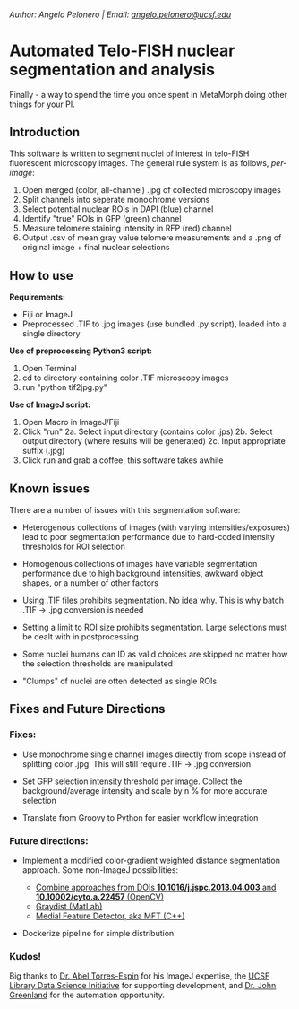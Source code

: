 ###### Author: Angelo Pelonero | Email: [angelo.pelonero@ucsf.edu](mailto:angelo.pelonero@ucsf.edu)
# Automated Telo-FISH nuclear segmentation and analysis

Finally - a way to spend the time you once spent in MetaMorph doing other things for your PI.

## Introduction

This software is written to segment nuclei of interest in telo-FISH fluorescent microscopy images. The general rule system is as follows, _per-image_:

1. Open merged (color, all-channel) .jpg of collected microscopy images
2. Split channels into seperate monochrome versions
3. Select potential nuclear ROIs in DAPI (blue) channel
4. Identify "true" ROIs in GFP (green) channel
5. Measure telomere staining intensity in RFP (red) channel
6. Output .csv of mean gray value telomere measurements and a .png of original image + final nuclear selections

## How to use

**Requirements:**

- Fiji or ImageJ
- Preprocessed .TIF to .jpg images (use bundled .py script), loaded into a single directory

**Use of preprocessing Python3 script:**
1. Open Terminal
2. cd to directory containing color .TIF microscopy images
3. run "python tif2jpg.py"

**Use of ImageJ script:**

1. Open Macro in ImageJ/Fiji
2. Click "run"
    2a. Select input directory (contains color .jps)
    2b. Select output directory (where results will be generated)
    2c. Input appropriate suffix (.jpg)
3. Click run and grab a coffee, this software takes awhile

## Known issues

There are a number of issues with this segmentation software:

- Heterogenous collections of images (with varying intensities/exposures) lead to poor segmentation performance due to hard-coded intensity thresholds for ROI selection


- Homogenous collections of images have variable segmentation performance due to high background intensities, awkward object shapes, or a number of other factors

- Using .TIF files prohibits segmentation. No idea why. This is why batch .TIF -> .jpg conversion is needed

- Setting a limit to ROI size prohibits segmentation. Large selections must be dealt with in postprocessing

- Some nuclei humans can ID as valid choices are skipped no matter how the selection thresholds are manipulated

- "Clumps" of nuclei are often detected as single ROIs

## Fixes and Future Directions

### Fixes:

- Use monochrome single channel images directly from scope instead of splitting color .jpg. This will still require .TIF -> .jpg conversion

- Set GFP selection intensity threshold per image. Collect the background/average intensity and scale by n % for more accurate selection

- Translate from Groovy to Python for easier workflow integration

### Future directions:

- Implement a modified color-gradient weighted distance segmentation approach. Some non-ImageJ possibilities:
    - [Combine approaches from DOIs **10.1016/j.jspc.2013.04.003** and **10.10002/cyto.a.22457** (OpenCV)](https://stackoverflow.com/questions/55471954/how-to-make-color-gradient-weigthed-distance-image-in-opencv-python)
    - [Graydist (MatLab)](https://www.mathworks.com/help/images/ref/graydist.html)
    - [Medial Feature Detector, aka MFT (C++)](http://image.ntua.gr/iva/tools/mfd/)

- Dockerize pipeline for simple distribution

### Kudos!

Big thanks to [Dr. Abel Torres-Espin](https://profiles.ucsf.edu/abel.torresespin) for his ImageJ expertise, the [UCSF Library Data Science Initiative](https://www.library.ucsf.edu/ask-an-expert/data-science/) for supporting development, and [Dr. John Greenland](https://profiles.ucsf.edu/john.greenland) for the automation opportunity.